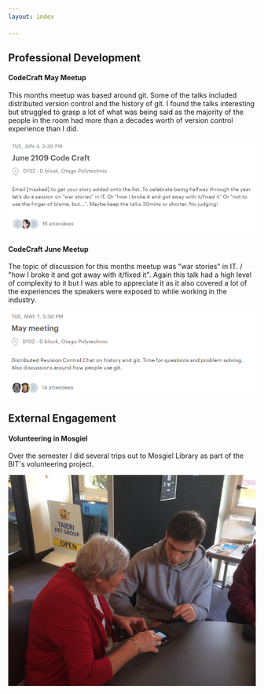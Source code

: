 ```yaml
---
layout: index

---
```


## <i class="fas fa-user-tie"></i> Professional Development  

  

#### CodeCraft May Meetup
  
This months meetup was based around git. Some of the talks included distributed version control and the history of git.
I found the talks interesting but struggled to grasp a lot of what was being said as the majority of the people in the room had more than a decades worth of version control experience than I did.

![CodeCraft June](codecraftjune.PNG)

#### CodeCraft June Meetup
  
The topic of discussion for this months meetup was "war stories" in IT. / "how I broke it and got away with it/fixed it". Again this talk had a high level of complexity to it but I was able to appreciate it as it also covered a lot of the experiences the speakers were exposed to while working in the industry. 

![CodeCraft May](codecraftmay.PNG)

## <i class="fas fa-hands-helping"></i> External Engagement

#### Volunteering in Mosgiel 

Over the semester I did several trips out to Mosgiel Library as part of the BIT's volunteering project. 

![Volunteering](volunteering.png)